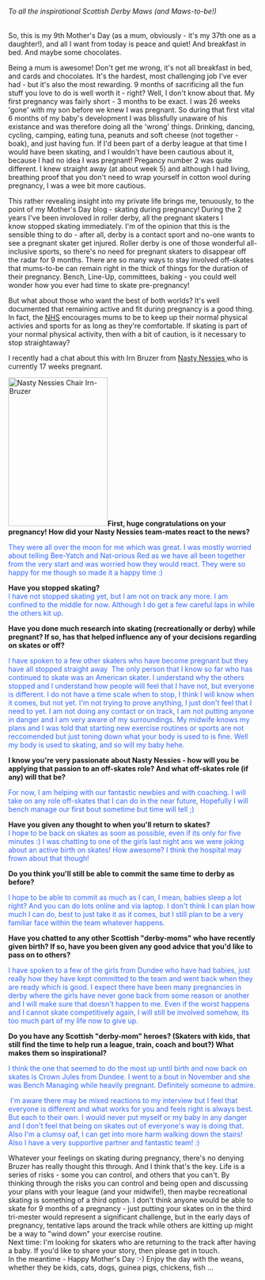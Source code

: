 <html><body><h6>To all the inspirational Scottish Derby Maws (and Maws-to-be!)</h6>
So, this is my 9th Mother's Day (as a mum, obviously - it's my 37th one as a daughter!), and all I want from today is peace and quiet! And breakfast in bed. And maybe some chocolates.

Being a mum is awesome! Don't get me wrong, it's not all breakfast in bed, and cards and chocolates. It's the hardest, most challenging job I've ever had - but it's also the most rewarding. 9 months of sacrificing all the fun stuff you love to do is well worth it - right? Well, I don't know about that. My first pregnancy was fairly short - 3 months to be exact. I was 26 weeks 'gone' with my son before we knew I was pregnant. So during that first vital 6 months of my baby's development I was blissfully unaware of his existance and was therefore doing all the 'wrong' things. Drinking, dancing, cycling, camping, eating tuna, peanuts and soft cheese (not together - boak), and just having fun. If I'd been part of a derby league at that time I would have been skating, and I wouldn't have been cautious about it, because I had no idea I was pregnant! Pregancy number 2 was quite different. I knew straight away (at about week 5) and although I had living, breathing proof that you don't need to wrap yourself in cotton wool during pregnancy, I was a wee bit more cautious.

This rather revealing insight into my private life brings me, tenuously, to the point of my Mother's Day blog - skating during pregnancy! During the 2 years I've been involoved in roller derby, all the pregnant skaters I know stopped skating immediately. I'm of the opinion that this is the sensible thing to do - after all, derby is a contact sport and no-one wants to see a pregnant skater get injured. Roller derby is one of those wonderful all-inclusive sports, so there's no need for pregnant skaters to disappear off the radar for 9 months. There are so many ways to stay involved off-skates that mums-to-be can remain right in the thick of things for the duration of their pregnancy. Bench, Line-Up, committees, baking - you could well wonder how you ever had time to skate pre-pregnancy!

But what about those who want the best of both worlds? It's well documented that remaining active and fit during pregnancy is a good thing. In fact, the <a href="http://www.nhs.uk/conditions/pregnancy-and-baby/pages/pregnancy-exercise.aspx" target="_blank">NHS</a> encourages mums to be to keep up their normal physical activies and sports for as long as they're comfortable. If skating is part of your normal physical activity, then with a bit of caution, is it necessary to stop straightaway?

I recently had a chat about this with Irn Bruzer from <a href="http:/http://www.scottishrollerderbyblog.com/tag/nasty-nessies-roller-girls//" target="_blank">Nasty Nessies </a>who is currently 17 weeks pregnant.

<img class="alignright size-medium wp-image-384" alt="Nasty Nessies Chair Irn-Bruzer" src="http://www.scottishrollerderbyblog.com/2011/10/laurna-600x400.jpg?w=201" width="201" height="300"><strong>First, huge congratulations on your pregnancy! </strong><strong>How did your Nasty Nessies team-mates react to the news?</strong>

<span style="color:#3366ff;">They were all over the moon for me which was great. I was mostly worried about telling Bee-Yatch and Nat-orious Red as we have all been together from the very start and was worried how they would react. They were so happy for me though so made it a happy time :) </span>
<div><strong>Have you stopped skating?</strong></div>
<span style="color:#3366ff;">I have not stopped skating yet, but I am not on track any more. I am confined to the middle for now. Although I do get a few careful laps in while the others kit up.</span>
<div>

<strong>Have you done much research into skating (recreationally or derby) while pregnant? If so, has that helped influence any of your decisions regarding on skates or off?</strong>
<div>

<span style="color:#3366ff;">I have spoken to a few other skaters who have become pregnant but they have all stopped straight away  The only person that I know so far who has continued to skate was an American skater. I understand why the others stopped and I understand how people will feel that I have not, but everyone is different. I do not have a time scale when to stop, I think I will know when it comes, but not yet. I'm not trying to prove anything, I just don't feel that I need to yet. I am not doing any contact or on track, I am not putting anyone in danger and I am very aware of my surroundings. My midwife knows my plans and I was told that starting new exercise routines or sports are not reccomended but just toning down what your body is used to is fine. Well my body is used to skating, and so will my baby hehe.</span>
<div></div>
<strong>I know you're very passionate about Nasty Nessies - how will you be applying that passion to an off-skates role? And what off-skates role (if any) will that be? </strong>

</div>
</div>
<div>

<span style="color:#3366ff;">For now, I am helping with our fantastic newbies and with coaching. I will take on any role off-skates that I can do in the near future, Hopefully I will bench manage our first bout sometime but time will tell ;)</span>
<div></div>
<strong>Have you given any thought to when you'll return to skates?</strong>

</div>
<span style="color:#3366ff;">I hope to be back on skates as soon as possible, even if its only for five minutes :) I was chatting to one of the girls last night ans we were joking about an active birth on skates! How awesome? I think the hospital may frown about that though! </span>

<strong>Do you think you'll still be able to commit the same time to derby as before?</strong>

<span style="color:#3366ff;">I hope to be able to commit as much as I can, I mean, babies sleep a lot right? And you can do lots online and via laptop. I don't think I can plan how much I can do, best to just take it as it comes, but I still plan to be a very familiar face within the team whatever happens.</span>
<div></div>
<strong>Have you chatted to any other Scottish "derby-moms" who have recently given birth? If so, have you been given any good advice that you'd like to pass on to others?</strong>

<span style="color:#3366ff;">I have spoken to a few of the girls from Dundee who have had babies, just really how they have kept committed to the team and went back when they are ready which is good. I expect there have been many pregnancies in derby where the girls have never gone back from some reason or another and I will make sure that doesn't happen to me. Even if the worst happens and I cannot skate competitively again, I will still be involved somehow, its too much part of my life now to give up.</span>
<div></div>
<strong>Do you have any Scottish "derby-mom" heroes? (Skaters with kids, that still find the time to help run a league, train, coach and bout?) What makes them so inspirational?</strong>

<span style="color:#3366ff;">I think the one that seemed to do the most up until birth and now back on skates is Crown Jules from Dundee. I went to a bout in November and she was Bench Managing while heavily pregnant. Definitely someone to admire.</span>

<span style="color:#3366ff;"> </span><span style="color:#3366ff;">I'm aware there may be mixed reactions to my interview but I feel that everyone is different and what works for you and feels right is always best. But each to their own. I would never put myself or my baby in any danger and I don't feel that being on skates out of everyone's way is doing that. Also I'm a clumsy oaf, I can get into more harm walking down the stairs! Also I have a very supportive partner and fantastic team! :)</span>
<div></div>
Whatever your feelings on skating during pregnancy, there's no denying Bruzer has really thought this through. And I think that's the key. Life is a series of risks - some you can control, and others that you can't. By thinking through the risks you can control and being open and discussing your plans with your league (and your midwife!), then maybe recreational skating is something of a third option. I don't think anyone would be able to skate for 9 months of a pregnancy - just putting your skates on in the third tri-mester would represent a significant challenge, but in the early days of pregnancy, tentative laps around the track while others are kitting up might be a way to "wind down" your exercise routine.
<div></div>
Next time: I'm looking for skaters who are returning to the track after having a baby. If you'd like to share your story, then please get in touch.
<div></div>
In the meantime - Happy Mother's Day :-) Enjoy the day with the weans, whether they be kids, cats, dogs, guinea pigs, chickens, fish ...
<div></div>
<div></div>
<div></div>
<div></div>
<div></div></body></html>
